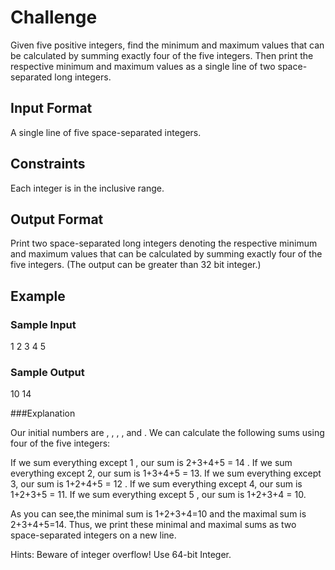 # Challenge

Given five positive integers, find the minimum and maximum values that can be calculated by summing exactly four of the five integers. Then print the respective minimum and maximum values as a single line of two space-separated long integers.

## Input Format

A single line of five space-separated integers.

## Constraints

Each integer is in the inclusive range.

## Output Format

Print two space-separated long integers denoting the respective minimum and maximum values that can be calculated by summing exactly four of the five integers. (The output can be greater than 32 bit integer.)

## Example
### Sample Input
1 2 3 4 5

### Sample Output
10 14

###Explanation

Our initial numbers are , , , , and . We can calculate the following sums using four of the five integers:

If we sum everything except 1 , our sum is 2+3+4+5 = 14 .
If we sum everything except 2, our sum is 1+3+4+5 = 13.
If we sum everything except 3, our sum is 1+2+4+5 = 12 .
If we sum everything except 4, our sum is 1+2+3+5 = 11.
If we sum everything except 5 , our sum is 1+2+3+4 = 10.

As you can see,the minimal sum is 1+2+3+4=10 and the maximal sum is 2+3+4+5=14. Thus, we print these minimal and maximal sums as two space-separated integers on a new line.

Hints: Beware of integer overflow! Use 64-bit Integer.